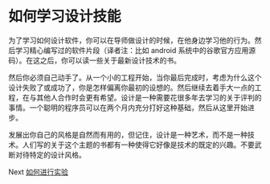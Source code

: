 # 如何学习设计技能
[//]: # (Version:1.0.0)
为了学习如何设计软件，你可以在导师做设计的时候，在他身边学习他的行为。然后学习精心编写过的软件片段（译者注：比如 android 系统中的谷歌官方应用源码）。在这之后，你可以读一些关于最新设计技术的书。

然后你必须自己动手了。从一个小的工程开始，当你最后完成时，考虑为什么这个设计失败了或成功了，你是怎样偏离你最初的设想的。然后继续去着手大一点的工程，在与其他人合作时会更有希望。设计是一种需要花很多年去学习的关于评判的事情。一个聪明的程序员可以在两个月内充分打好这种基础，然后从这里开始进步。

发展出你自己的风格是自然而有用的，但记住，设计是一种艺术，而不是一种技术。人们写的关于这个主题的书都有一种使得它好像是技术的既定的兴趣。不要武断对待特定的设计风格。

Next [如何进行实验](12-How%20to%20Conduct%20Experiments.md)
